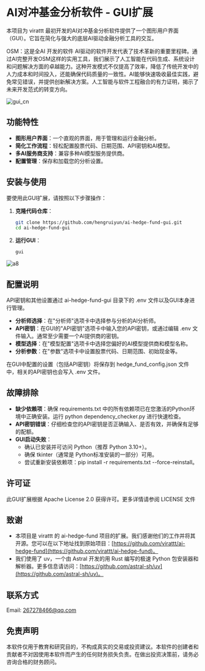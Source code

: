 # AI对冲基金分析软件 - GUI扩展

本项目为 virattt 最初开发的AI对冲基金分析软件提供了一个图形用户界面（GUI）。它旨在简化与强大的底层AI驱动金融分析工具的交互。

OSM：这是全AI 开发的软件
AI驱动的软件开发代表了技术革新的重要里程碑。通过AI完整开发OSM这样的实用工具，我们展示了人工智能在代码生成、系统设计和问题解决方面的卓越能力。这种开发模式不仅提高了效率，降低了传统开发中的人力成本和时间投入，还能确保代码质量的一致性。AI能够快速吸收最佳实践，避免常见错误，并提供创新解决方案。人工智能与软件工程融合的有力证明，揭示了未来开发范式的转变方向。

![gui_cn](https://github.com/user-attachments/assets/46d2e0a6-a29c-4464-8383-fe25a3069579)

## 功能特性

*   **图形用户界面**：一个直观的界面，用于管理和运行金融分析。
*   **简化工作流程**：轻松配置股票代码、日期范围、API密钥和AI模型。
*   **多AI服务商支持**：兼容多种AI模型服务提供商。
*   **配置管理**：保存和加载您的分析设置。


## 安装与使用

要使用此GUI扩展，请按照以下步骤操作：

1.  **克隆代码仓库**：
    ```bash
    git clone https://github.com/hengruiyun/ai-hedge-fund-gui.git
    cd ai-hedge-fund-gui
    ```
2.  **运行GUI**：
    ```bash
    gui
    ```
![a8](https://github.com/user-attachments/assets/6ad676c8-d40f-4c11-85a3-229ab1f258be)


## 配置说明

API密钥和其他设置通过 ai-hedge-fund-gui 目录下的 .env 文件以及GUI本身进行管理。

*   **分析师选择**：在"分析师"选项卡中选择参与分析的AI分析师。
*   **API密钥**：在GUI的"API密钥"选项卡中输入您的API密钥，或通过编辑 .env 文件输入。通常至少需要一个AI提供商的密钥。
*   **模型选择**：在"模型配置"选项卡中选择您偏好的AI模型提供商和模型名称。
*   **分析参数**：在"参数"选项卡中设置股票代码、日期范围、初始现金等。

在GUI中配置的设置（包括API密钥）将保存到 hedge_fund_config.json 文件中，相关的API密钥也会写入 .env 文件。


## 故障排除

*   **缺少依赖项**：确保 requirements.txt 中的所有依赖项已在您激活的Python环境中正确安装。运行 python dependency_checker.py 进行快速检查。
*   **API密钥错误**：仔细检查您的API密钥是否正确输入、是否有效，并确保有足够的配额。
*   **GUI启动失败**：
    *   确认已安装并可访问 Python（推荐 Python 3.10+）。
    *   确保 tkinter（通常是 Python标准安装的一部分）可用。
    *   尝试重新安装依赖项：pip install -r requirements.txt --force-reinstall。


## 许可证

此GUI扩展根据 Apache License 2.0 获得许可。更多详情请参阅 LICENSE 文件


## 致谢

*   本项目是 virattt 的 ai-hedge-fund 项目的扩展。我们感谢他们的工作并将其开源。您可以在以下地址找到原始项目：[https://github.com/virattt/ai-hedge-fund](https://github.com/virattt/ai-hedge-fund)。
*   我们使用了 uv，一个由 Astral 开发的用 Rust 编写的极速 Python 包安装器和解析器。更多信息请访问：[https://github.com/astral-sh/uv](https://github.com/astral-sh/uv)。


## 联系方式

Email: 267278466@qq.com


## 免责声明

本软件仅用于教育和研究目的，不构成真实的交易或投资建议。本软件的创建者和贡献者不对因使用本软件而产生的任何财务损失负责。在做出投资决策前，请务必咨询合格的财务顾问。 
